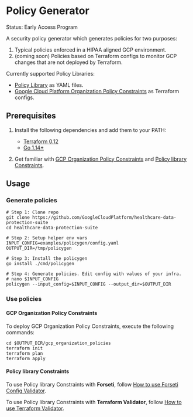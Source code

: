 # Policy Generator

Status: Early Access Program

A security policy generator which generates policies for two purposes:

1. Typical policies enforced in a HIPAA aligned GCP environment.
1. (coming soon) Policies based on Terraform configs to monitor GCP changes
    that are not deployed by Terraform.

Currently supported Policy Libraries:

* [Policy Library](https://github.com/forseti-security/policy-library) as YAML
    files.
* [Google Cloud Platform Organization Policy Constraints](https://cloud.google.com/resource-manager/docs/organization-policy/org-policy-constraints)
    as Terraform configs.

## Prerequisites

1. Install the following dependencies and add them to your PATH:

    * [Terraform 0.12](https://www.terraform.io/)
    * [Go 1.14+](https://golang.org/dl/)

1. Get familiar with
    [GCP Organization Policy Constraints](https://cloud.google.com/resource-manager/docs/organization-policy/org-policy-constraints)
    and
    [Policy library Constraints](https://github.com/forseti-security/policy-library).

## Usage

### Generate policies

```shell
# Step 1: Clone repo
git clone https://github.com/GoogleCloudPlatform/healthcare-data-protection-suite
cd healthcare-data-protection-suite

# Step 2: Setup helper env vars
INPUT_CONFIG=examples/policygen/config.yaml
OUTPUT_DIR=/tmp/policygen

# Step 3: Install the policygen
go install ./cmd/policygen

# Step 4: Generate policies. Edit config with values of your infra.
# nano $INPUT_CONFIG
policygen --input_config=$INPUT_CONFIG --output_dir=$OUTPUT_DIR
```

### Use policies

#### GCP Organization Policy Constraints

To deploy GCP Organization Policy Constraints, execute the following commands:

```shell
cd $OUTPUT_DIR/gcp_organization_policies
terraform init
terraform plan
terraform apply
```

#### Policy library Constraints

To use Policy library Constraints with **Forseti**, follow
[How to use Forseti Config Validator](https://github.com/forseti-security/policy-library/blob/master/docs/user_guide.md#how-to-use-forseti-config-validator).

To use Policy library Constraints with **Terraform Validator**, follow
[How to use Terraform Validator](https://github.com/forseti-security/policy-library/blob/master/docs/user_guide.md#how-to-use-terraform-validator).
